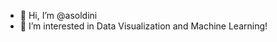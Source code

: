 - 👋 Hi, I’m @asoldini
- 👀 I’m interested in Data Visualization and Machine Learning!


<!---
asoldini/asoldini is a ✨ special ✨ repository because its `README.md` (this file) appears on your GitHub profile.
You can click the Preview link to take a look at your changes.
--->
